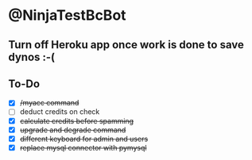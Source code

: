# @NinjaTestBcBot
## Turn off Heroku app once work is done to save dynos :-(

## To-Do

- [x] ~~/myacc command~~
- [ ] deduct credits on check
- [x] ~~calculate credits before spamming~~
- [x] ~~upgrade and degrade command~~
- [x] ~~different keyboard for admin and users~~
- [x] ~~replace mysql connector with pymysql~~
